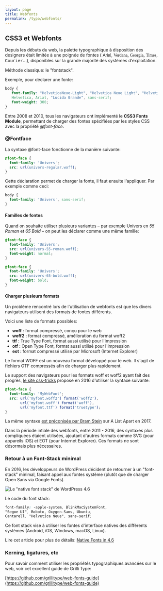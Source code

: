 ```yaml
---
layout: page
title: Webfonts
permalink: /typo/webfonts/
---
```


## CSS3 et Webfonts

Depuis les débuts du web, la palette typographique à disposition des designers était limitée à une poignée de fontes (
<span style="font-family: Arial">Arial</span>, 
<span style="font-family: Verdana">Verdana</span>, 
<span style="font-family: Georgia">Georgia</span>, 
<span style="font-family: Times">Times</span>, 
<span style="font-family: Courier">Courier</span>...), disponibles sur la grande majorité des systèmes d'exploitation.

Méthode classique: le "fontstack". 

Exemple, pour déclarer une fonte: 

```css
body {
   font-family: "HelveticaNeue-Light", "Helvetica Neue Light", "Helvetica Neue", 
   Helvetica, Arial, "Lucida Grande", sans-serif; 
   font-weight: 300;
}
```

Entre 2008 et 2010, tous les navigateurs ont implémenté le **CSS3 Fonts Module**, permettant de charger des fontes spécifiées par les styles CSS avec la propriété *@font-face*.


### @Fontface

La syntaxe @font-face fonctionne de la manière suivante:

```css
@font-face {
  font-family: 'Univers';
  src: url(univers-regular.woff);
}
```

Cette déclaration permet de charger la fonte, il faut ensuite l'appliquer. Par exemple comme ceci:

```css
body {
  font-family: 'Univers', sans-serif;
}
```

#### Familles de fontes

Quand on souhaite utiliser plusieurs variantes – par exemple Univers en *55 Roman* et *65 Bold* – on peut les déclarer comme une même famille:

```css
@font-face {
  font-family: 'Univers';
  src: url(univers-55-roman.woff);
  font-weight: normal;
}

@font-face {
  font-family: 'Univers';
  src: url(univers-65-bold.woff);
  font-weight: bold;
}
```

#### Charger plusieurs formats

Un problème rencontré lors de l'utilisation de webfonts est que les divers navigateurs utilisent des formats de fontes différents.

Voici une liste de formats possibles:

- **woff** : format compressé, conçu pour le web
- **woff2** : format compressé, amélioration du format woff2
- **ttf** : True Type Font, format aussi utilisé pour l'impression
- **otf** : Open Type Font, format aussi utilisé pour l'impression
- **eot** : format compressé utilisé par Microsoft (Internet Explorer)

Le format WOFF est un nouveau format développé pour le web. Il s'agit de fichiers OTF compressés afin de charger plus rapidement.

Le support des navigateurs pour les formats woff et woff2 ayant fait des progrès, [le site css-tricks](https://css-tricks.com/snippets/css/using-font-face/) propose en 2016 d'utiliser la syntaxe suivante:

```css
@font-face {
  font-family: 'MyWebFont';
  src: url('myfont.woff2') format('woff2'),
       url('myfont.woff') format('woff'),
       url('myfont.ttf') format('truetype');
}
```

La même syntaxe [est préconisée par Bram Stein](http://alistapart.com/article/using-webfonts) sur A List Apart en 2017.

Dans la période intiale des webfonts, entre 2011 - 2016, des syntaxes plus compliquées étaient utilisées, ajoutant d'autres formats comme SVG (pour appareils iOS) et EOT (pour Internet Explorer). Ces formats ne sont désormais plus nécessaires.

### Retour à un Font-Stack minimal

En 2016, les développeurs de WordPress décident de retourner à un "font-stack" minimal, faisant appel aux fontes système (plutôt que de charger Open Sans via Google Fonts). 

![Le "native font stack" de WordPress 4.6](/cours-typographie/img/wp-native-font-stack.png)

Le code du font stack: 

```css
font-family: -apple-system, BlinkMacSystemFont, 
"Segoe UI", Roboto, Oxygen-Sans, Ubuntu, 
Cantarell, "Helvetica Neue", sans-serif;
```

Ce font stack vise à utiliser les fontes d'interface natives des différents systèmes (Android, iOS, Windows, macOS, Linux).

Lire cet article pour plus de détails: [Native Fonts in 4.6](https://make.wordpress.org/core/2016/07/07/native-fonts-in-4-6/)

### Kerning, ligatures, etc

Pour savoir comment utiliser les propriétés typographiques avancées sur le web, voir cet excellent guide de Grilli Type:

[https://github.com/grillitype/web-fonts-guide](https://github.com/grillitype/web-fonts-guide)

